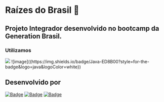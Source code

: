 # Raízes do Brasil :deciduous_tree:

## Projeto Integrador desenvolvido no bootcamp da Generation Brasil.

### Utilizamos 


<img src="{https://img.shields.io/badge/Java-ED8B00?style=for-the-badge&logo=java&logoColor=white}" />
![image]({https://img.shields.io/badge/Java-ED8B00?style=for-the-badge&logo=java&logoColor=white})



## Desenvolvido por 
[![Badge](https://img.shields.io/badge/-Felipe-green?style=flat-square&labelColor=black&logo=github&logoColor=white&link=https://github.com/kendy09)](https://github.com/kendy09)
[![Badge](https://img.shields.io/badge/-Jessica-green?style=flat-square&labelColor=black&logo=github&logoColor=white&link=https://github.com/jehdiscola)](https://github.com/jehdiscola)
[![Badge](https://img.shields.io/badge/-Wesley-green?style=flat-square&labelColor=black&logo=github&logoColor=white&link=https://github.com/DevWesleys)](https://github.com/DevWesleys)





